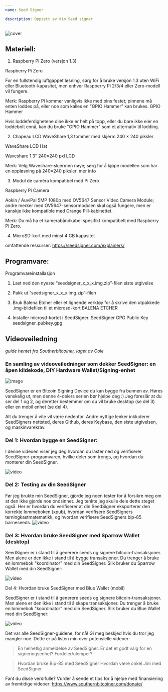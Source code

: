 ```yaml
---
name: Seed Signer

description: Oppsett av din Seed signer
---
```


![cover](assets/cover.webp)

## Materiell:

1. Raspberry Pi Zero (versjon 1.3)

Raspberry Pi Zero

For en fullstendig luftgappet løsning, sørg for å bruke versjon 1.3 uten WiFi eller Bluetooth-kapasitet, men enhver Raspberry Pi 2/3/4 eller Zero-modell vil fungere.

Merk: Raspberry Pi kommer vanligvis ikke med pins festet; pinnene må enten loddes på, eller noe som kalles en "GPIO Hammer" kan brukes.
GPIO Hammer

Hvis loddeferdighetene dine ikke er helt på topp, eller du bare ikke eier en loddebolt ennå, kan du bruke "GPIO Hammer" som et alternativ til lodding.

2. Chapeau LCD WaveShare 1,3 tommer med skjerm 240 × 240 piksler

WaveShare LCD Hat

Waveshare 1.3″ 240×240 pxl LCD

Merk: Velg Waveshare-skjermen nøye; sørg for å kjøpe modellen som har en oppløsning på 240×240 piksler.
mer info

3. Modul de caméra kompatibel med Pi Zero

Raspberry Pi Camera

Aokin / AuviPal 5MP 1080p med OV5647 Sensor Video Camera Module; andre merker med OV5647-sensormodulen skal også fungere, men er kanskje ikke kompatible med Orange Pill-kabinettet.

Merk: Du må ha et kamerabåndkabel spesifikt kompatibelt med Raspberry Pi Zero.

4. MicroSD-kort med minst 4 GB kapasitet

omfattende ressurser: https://seedsigner.com/explainers/

## Programvare:

Programvareinstallasjon

1. Last ned den nyeste “seedsigner_x_x_x.img.zip”-filen
   siste utgivelse

2. Pakk ut “seedsigner_x_x_x.img.zip”-filen

3. Bruk Balena Etcher eller et lignende verktøy for å skrive den utpakkede .img-bildefilen til et microsd-kort
   BALENA ETCHER

4. Installer microsd-kortet i SeedSigner.
   SeedSigner GPG Public Key
   seedsigner_pubkey.gpg

## Videoveiledning

_guide hentet fra Southerbitcoiner, laget av Cole_

### En samling av videoveiledninger som dekker SeedSigner: en åpen kildekode, DIY Hardware Wallet/Signing-enhet

![image](assets/1.webp)

SeedSigner er en Bitcoin Signing Device du kan bygge fra bunnen av. Høres vanskelig ut, men denne 4-delers serien bør hjelpe deg :) Jeg foreslår at du ser del 1 og 2, og deretter bestemmer om du vil bruke desktop (se del 3) eller en mobil enhet (se del 4).

Alt du trenger å vite vil være nedenfor. Andre nyttige lenker inkluderer SeedSigners nettsted, deres Github, deres Keybase, den siste utgivelsen, og maskinvarekrav.

### Del 1: Hvordan bygge en SeedSigner:

I denne videoen viser jeg deg hvordan du laster ned og verifiserer SeedSigner-programvaren, hvilke deler som trengs, og hvordan du monterer din SeedSigner.

![video](https://youtu.be/mGmNKYOXtxY)

### Del 2: Testing av din SeedSigner
Før jeg brukte min SeedSigner, gjorde jeg noen tester for å forsikre meg om at den ikke gjorde noe ondsinnet. Jeg tenkte jeg skulle dele dette steget også. Her er hvordan du verifiserer at din SeedSigner eksporterer den korrekte lommeboken (xpub), hvordan verifisere SeedSigners terningkastmatematikk, og hvordan verifisere SeedSigners bip-85 barneseeds.
![video](https://youtu.be/34W1IyTyXZE)

### Del 3: Hvordan bruke SeedSigner med Sparrow Wallet (desktop)

SeedSigner er i stand til å generere seeds og signere bitcoin-transaksjoner. Men alene er den ikke i stand til å bygge transaksjoner. Du trenger å bruke en lommebok "koordinator" med din SeedSigner. Slik bruker du Sparrow Wallet med din SeedSigner:

![video](https://youtu.be/IQb8dh-VTOg)

Del 4: Hvordan bruke SeedSigner med Blue Wallet (mobil)

SeedSigner er i stand til å generere seeds og signere bitcoin-transaksjoner. Men alene er den ikke i stand til å skape transaksjoner. Du trenger å bruke en lommebok "koordinator" med din SeedSigner. Slik bruker du Blue Wallet med din SeedSigner:

![video](https://youtu.be/x0Ee35Ct0r4)

Det var alle SeedSigner-guidene, for nå! Gi meg beskjed hvis du tror jeg mangler noe. Dette er på listen min over potensielle videoer:

> En helhetlig anmeldelse av SeedSigner. Er det et godt valg for en signeringsenhet? Fordeler/ulemper?

> Hvordan bruke Bip-85 med SeedSigner
> Hvordan være onkel Jim med SeedSigner

Fant du disse verdifulle? Vurder å sende et tips for å hjelpe med finansiering av fremtidige videoer:
https://www.southernbitcoiner.com/donate/